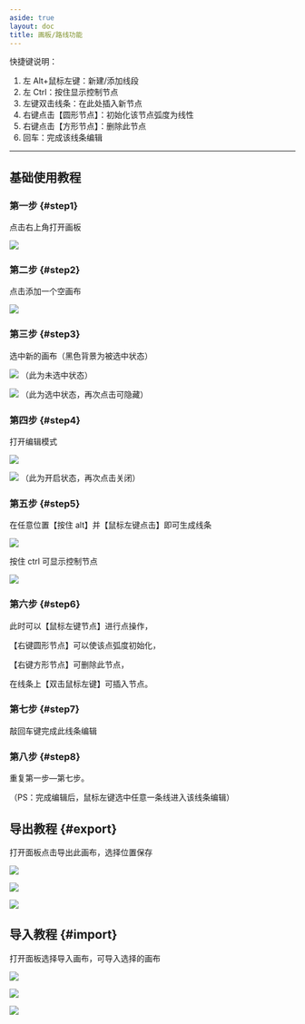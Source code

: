 ```yaml
---
aside: true
layout: doc
title: 画板/路线功能
---
```


[文：【画板】路线功能教程]: # 'https://support.qq.com/products/321980/faqs/121965'

快捷键说明：

1. 左 Alt+鼠标左键：新建/添加线段
2. 左 Ctrl：按住显示控制节点
3. 左键双击线条：在此处插入新节点
4. 右键点击【圆形节点】：初始化该节点弧度为线性
5. 右键点击【方形节点】：删除此节点
6. 回车：完成该线条编辑

---

## 基础使用教程

### 第一步 {#step1}

点击右上角打开画板

![](/imgs/_zh/manual/canvas/1.png)

### 第二步 {#step2}

点击添加一个空画布

![](/imgs/_zh/manual/canvas/2.png)

### 第三步 {#step3}

选中新的画布（黑色背景为被选中状态）

![](/imgs/_zh/manual/canvas/3.png)
（此为未选中状态）

![](/imgs/_zh/manual/canvas/4.png)
（此为选中状态，再次点击可隐藏）

### 第四步 {#step4}

打开编辑模式

![](/imgs/_zh/manual/canvas/5.png)

![](/imgs/_zh/manual/canvas/6.png)
（此为开启状态，再次点击关闭）

### 第五步 {#step5}

在任意位置【按住 alt】并【鼠标左键点击】即可生成线条

![](/imgs/_zh/manual/canvas/7.png)

按住 ctrl 可显示控制节点

![](/imgs/_zh/manual/canvas/9.png)

### 第六步 {#step6}

此时可以【鼠标左键节点】进行点操作，

【右键圆形节点】可以使该点弧度初始化，

【右键方形节点】可删除此节点，

在线条上【双击鼠标左键】可插入节点。

### 第七步 {#step7}

敲回车键完成此线条编辑

### 第八步 {#step8}

重复第一步—第七步。

（PS：完成编辑后，鼠标左键选中任意一条线进入该线条编辑）

## 导出教程 {#export}

打开面板点击导出此画布，选择位置保存

![](/imgs/_zh/manual/canvas/10.png)

![](/imgs/_zh/manual/canvas/11.png)

![](/imgs/_zh/manual/canvas/12.png)

## 导入教程 {#import}

打开面板选择导入画布，可导入选择的画布

![](/imgs/_zh/manual/canvas/13.png)

![](/imgs/_zh/manual/canvas/14.png)

![](/imgs/_zh/manual/canvas/15.png)
